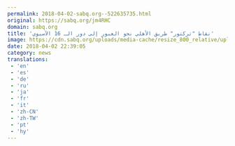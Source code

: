 ```yaml
---
permalink: 2018-04-02-sabq.org--522635735.html
original: https://sabq.org/jm4RHC
domain: sabq.org
title: 'نقاط "تركتور" طريق الأهلي نحو العبور إلى دور الـ 16 الآسيوي'
image: https://cdn.sabq.org/uploads/media-cache/resize_800_relative/uploads/material-file/5ac2aed8a2e840db70ea7510/5ac2af9dcfa97.jpg
date: 2018-04-02 22:39:05
category: news
translations: 
 - 'en'
 - 'es'
 - 'de'
 - 'ru'
 - 'ja'
 - 'fr'
 - 'it'
 - 'zh-CN'
 - 'zh-TW'
 - 'pt'
 - 'hy'
---
```


